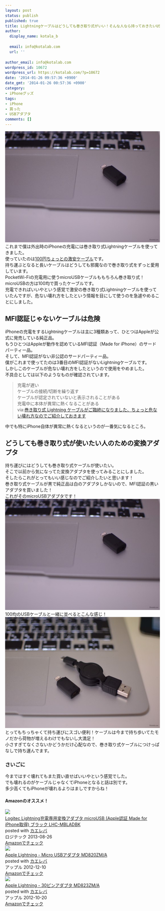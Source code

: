 ```yaml
---
layout: post
status: publish
published: true
title: Lightningケーブルはどうしても巻き取り式がいい！そんな人なら持っておきたいUSB変換アダプタ
author:
  display_name: kotala_b

  email: info@kotalab.com
  url: ''

author_email: info@kotalab.com
wordpress_id: 10672
wordpress_url: https://kotalab.com/?p=10672
date: '2014-01-26 09:57:36 +0900'
date_gmt: '2014-01-26 00:57:36 +0900'
category:
- iPhoneグッズ
tags:
- iPhone
- 買った
- USBアダプタ
comments: []
---
```

<p><img src="/wp-content/uploads/lightning-micro-usb-adapter_140126_01-546x361.jpg" alt="lightning-micro-usb-adapter_140126_01" width="546" height="361" class="alignnone size-large wp-image-10676" /><br />
これまで僕は外出時のiPhoneの充電には巻き取り式Lightningケーブルを使ってきました。<br />
使っていたのは<a href="/lightning-cable-reel" title="iPhone 5sでも使える！激安巻き取り式LightningケーブルをAmazonで買ったぞ！">100円ちょっとの激安ケーブル</a>です。<br />
持ち運ぶとなると長いケーブルはどうしても邪魔なので巻き取り式をずっと愛用しています。<br />
PocketWi-Fiの充電用に使うmicroUSBケーブルももちろん巻き取り式！microUSBの方は100均で買ったケーブルです。<br />
充電できればいいやという感覚で激安の巻き取り式Lightningケーブルを使っていたんですが、危ない壊れ方をしたという情報を目にして使うのを急遽やめることにしました。<br />
</p>
<!--more-->
<h2>MFI認証じゃないケーブルは危険</h2>
<p>iPhoneの充電をするLightningケーブルは主に3種類あって、ひとつはAppleが公式に発売している純正品。<br />
もうひとつはAppleが動作を認めているMFI認証（Made for iPhone）のサードパーティー品。<br />
そして、MFI認証がない非公認のサードパーティー品。<br />
僕がこれまで使ってたのは3番目のMFI認証がないLightningケーブルです。<br />
しかしこのケーブルが危ない壊れ方をしたというので使用をやめました。<br />
不具合としては以下のようなものが確認されています。</p>
<blockquote><p>
充電が遅い<br />
ケーブルの接続/切断を繰り返す<br />
ケーブルが認定されていないと表示されることがある<br />
充電中に本体が異常に熱くなることがある<br />
via:<a href="http://azur256.com/archives/10414" target="_blank">巻き取り式 Lightning ケーブルがご臨終になりました、ちょっと危ない壊れ方なのでご紹介しておきます</a><a href="https://b.hatena.ne.jp/entry/http://azur256.com/archives/10414" target="_blank"><img border="0" src="https://b.hatena.ne.jp/entry/image/http://azur256.com/archives/10414" alt="" /></a></p></blockquote>
<p>中でも特にiPhone自体が異常に熱くなるというのが一番気になるところ。</p>
<h2>どうしても巻き取り式が使いたい人のための変換アダプタ</h2>
<p>持ち運びにはどうしても巻き取り式ケーブルが使いたい。<br />
そこで以前から気になってた変換アダプタを使ってみることにしました。<br />
そしたらこれがとってもいい感じなのでご紹介したいと思います！<br />
巻き取り式ケーブルが黒で純正品は白のアダプタしかないので、MFI認証の黒いアダプタを買いました！<br />
これがそのmicroUSBアダプタです！<br />
<img src="/wp-content/uploads/lightning-micro-usb-adapter_140126_01-546x361.jpg" alt="lightning-micro-usb-adapter_140126_01" width="546" height="361" class="alignnone size-large wp-image-10676" /><br />
100均のUSBケーブルと一緒に並べるとこんな感じ！<br />
<img src="/wp-content/uploads/lightning-micro-usb-adapter_140126_02-546x361.jpg" alt="lightning-micro-usb-adapter_140126_02" width="546" height="361" class="alignnone size-large wp-image-10675" /><br />
とってもちっちゃくて持ち運びにスゴい便利！ケーブルは今まで持ち歩いてたモノだから荷物が増えるわけでもないし大満足！<br />
小さすぎてなくさないかどうかだけ心配なので、巻き取り式ケーブルにつけっぱなしで持ち運んでます。</p>
<h3>さいごに</h3>
<p>今まではすぐ壊れてもまた買い直せばいいやという感覚でした。<br />
でも壊れるのがケーブルじゃなくてiPhoneとなると話は別です。<br />
多少高くてもiPhoneが壊れるよりはましですからね！</p>
<h4 class="aam">Amazonのオススメ！</h4>
<div class="kaerebalink-box">
<div class="kaerebalink-image"><a href="https://www.amazon.co.jp/exec/obidos/ASIN/B00EFO5066/same-22/ref=nosim/" rel="nofollow" target="_blank"><img src="https://images-fe.ssl-images-amazon.com/images/I/31xL%2BYfSRIL._SL160_.jpg" style="border: none;" /></a></div>
<div class="kaerebalink-info">
<div class="kaerebalink-name"><a href="https://www.amazon.co.jp/exec/obidos/ASIN/B00EFO5066/same-22/ref=nosim/" rel="nofollow" target="_blank">Logitec Lightning充電専用変換アダプタ microUSB (Apple認証 Made for iPhone取得) ブラック LHC-MBLADBK</a>
<div class="kaerebalink-powered-date">posted with <a href="https://kaereba.com" rel="nofollow" target="_blank">カエレバ</a></div>
</div>
<div class="kaerebalink-detail"> ロジテック 2013-08-26    </div>
<div class="kaerebalink-link1">
<div class="shoplinkamazon"><a href="https://www.amazon.co.jp/gp/search?keywords=microUSB%20LHC-MBLAD&__mk_ja_JP=%83J%83%5E%83J%83i&tag=same-22" rel="nofollow" target="_blank" title="アマゾン" >Amazonでチェック</a></div>
</div>
</div>
<div class="booklink-footer"></div>
</div>
<div class="kaerebalink-box">
<div class="kaerebalink-image"><a href="https://www.amazon.co.jp/exec/obidos/ASIN/B009LKSJS0/same-22/ref=nosim/" rel="nofollow" target="_blank"><img src="https://images-fe.ssl-images-amazon.com/images/I/11oaZzGji8L._SL160_.jpg" style="border: none;" /></a></div>
<div class="kaerebalink-info">
<div class="kaerebalink-name"><a href="https://www.amazon.co.jp/exec/obidos/ASIN/B009LKSJS0/same-22/ref=nosim/" rel="nofollow" target="_blank">Apple Lightning - Micro USBアダプタ MD820ZM/A</a>
<div class="kaerebalink-powered-date">posted with <a href="https://kaereba.com" rel="nofollow" target="_blank">カエレバ</a></div>
</div>
<div class="kaerebalink-detail"> アップル 2012-12-10    </div>
<div class="kaerebalink-link1">
<div class="shoplinkamazon"><a href="https://www.amazon.co.jp/gp/search?keywords=MD820ZM%2FA&__mk_ja_JP=%83J%83%5E%83J%83i&tag=same-22" rel="nofollow" target="_blank" title="アマゾン" >Amazonでチェック</a></div>
</div>
</div>
<div class="booklink-footer"></div>
</div>
<div class="kaerebalink-box">
<div class="kaerebalink-image"><a href="https://www.amazon.co.jp/exec/obidos/ASIN/B009A5EIWC/same-22/ref=nosim/" rel="nofollow" target="_blank"><img src="https://images-fe.ssl-images-amazon.com/images/I/31sgHSkZ7UL._SL160_.jpg" style="border: none;" /></a></div>
<div class="kaerebalink-info">
<div class="kaerebalink-name"><a href="https://www.amazon.co.jp/exec/obidos/ASIN/B009A5EIWC/same-22/ref=nosim/" rel="nofollow" target="_blank">Apple Lightning - 30ピンアダプタ MD823ZM/A</a>
<div class="kaerebalink-powered-date">posted with <a href="https://kaereba.com" rel="nofollow" target="_blank">カエレバ</a></div>
</div>
<div class="kaerebalink-detail"> アップル 2012-10-20    </div>
<div class="kaerebalink-link1">
<div class="shoplinkamazon"><a href="https://www.amazon.co.jp/gp/search?keywords=MD823ZM%2FA&__mk_ja_JP=%83J%83%5E%83J%83i&tag=same-22" rel="nofollow" target="_blank" title="アマゾン" >Amazonでチェック</a></div>
</div>
</div>
<div class="booklink-footer"></div>
</div>
